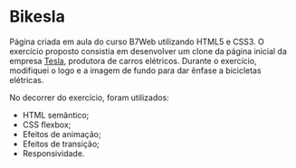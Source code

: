 # **Bikesla**

Página criada em aula do curso B7Web utilizando HTML5 e CSS3.
O exercício proposto consistia em desenvolver um clone da página inicial da empresa [Tesla](https://www.tesla.com/), produtora de carros elétricos. Durante o exercício, modifiquei o logo e a imagem de fundo para dar ênfase a bicicletas elétricas.

No decorrer do exercício, foram utilizados:

* HTML semântico;
* CSS flexbox;
* Efeitos de animação;
* Efeitos de transição;
* Responsividade.

